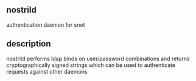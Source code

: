nostrild
--------


authentication daemon for snot



description
-----------

nostrild performs ldap binds on user/password combinations and returns
cryptographically signed strings which can be used to authenticate
requests against other daemons


